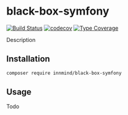 # black-box-symfony

[![Build Status](https://github.com/innmind/black-box-symfony/workflows/CI/badge.svg?branch=master)](https://github.com/innmind/black-box-symfony/actions?query=workflow%3ACI)
[![codecov](https://codecov.io/gh/innmind/black-box-symfony/branch/develop/graph/badge.svg)](https://codecov.io/gh/innmind/black-box-symfony)
[![Type Coverage](https://shepherd.dev/github/innmind/black-box-symfony/coverage.svg)](https://shepherd.dev/github/innmind/black-box-symfony)

Description

## Installation

```sh
composer require innmind/black-box-symfony
```

## Usage

Todo
